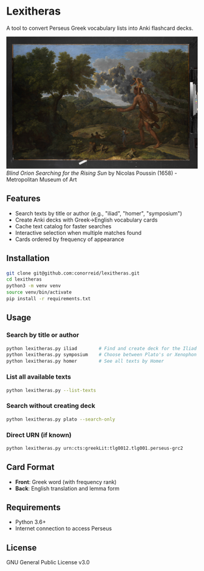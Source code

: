 # Lexitheras

A tool to convert Perseus Greek vocabulary lists into Anki flashcard decks.

![Blind Orion Searching for the Rising Sun by Nicolas Poussin (1658)](orion_poussin.jpg)
*Blind Orion Searching for the Rising Sun* by Nicolas Poussin (1658) - Metropolitan Museum of Art

## Features

- Search texts by title or author (e.g., "iliad", "homer", "symposium")
- Create Anki decks with Greek→English vocabulary cards
- Cache text catalog for faster searches
- Interactive selection when multiple matches found
- Cards ordered by frequency of appearance

## Installation

```bash
git clone git@github.com:conorreid/lexitheras.git
cd lexitheras
python3 -m venv venv
source venv/bin/activate
pip install -r requirements.txt
```

## Usage

### Search by title or author
```bash
python lexitheras.py iliad        # Find and create deck for the Iliad
python lexitheras.py symposium    # Choose between Plato's or Xenophon's
python lexitheras.py homer        # See all texts by Homer
```

### List all available texts
```bash
python lexitheras.py --list-texts
```

### Search without creating deck
```bash
python lexitheras.py plato --search-only
```

### Direct URN (if known)
```bash
python lexitheras.py urn:cts:greekLit:tlg0012.tlg001.perseus-grc2
```

## Card Format

- **Front**: Greek word (with frequency rank)
- **Back**: English translation and lemma form

## Requirements

- Python 3.6+
- Internet connection to access Perseus

## License

GNU General Public License v3.0